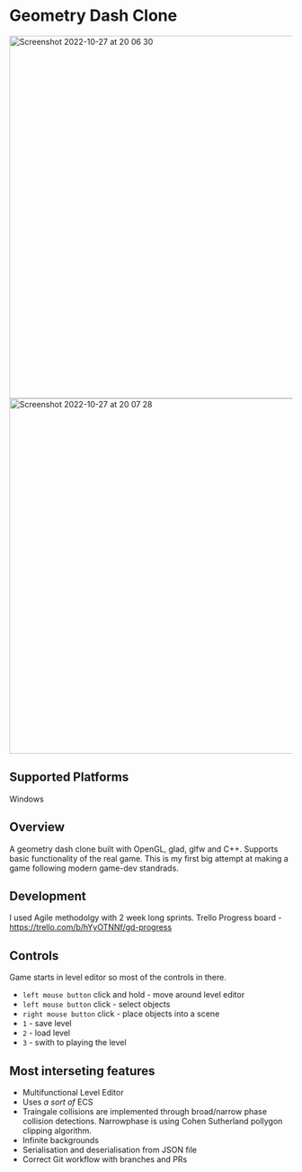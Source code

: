 # Geometry Dash Clone 
<img width="645" alt="Screenshot 2022-10-27 at 20 06 30" src="https://user-images.githubusercontent.com/84919282/198377124-1cdf45a4-e9eb-437d-b4f3-5e67c2022019.png">
<img width="632" alt="Screenshot 2022-10-27 at 20 07 28" src="https://user-images.githubusercontent.com/84919282/198377306-52116b4b-0b95-4f87-bcac-e9acde19a046.png">

## Supported Platforms
Windows

## Overview
A geometry dash clone built with OpenGL, glad, glfw and C++. Supports basic functionality of the real game. This is my first big attempt at making a game following modern game-dev standrads.

## Development
I used Agile methodolgy with 2 week long sprints. Trello Progress board - https://trello.com/b/hYyOTNNf/gd-progress

## Controls
Game starts in level editor so most of the controls in there. 
- `left mouse button` click and hold - move around level editor
- `left mouse button` click - select objects
- `right mouse button` click - place objects into a scene
- `1` - save level
- `2` - load level
- `3` - swith to playing the level

## Most interseting features
- Multifunctional Level Editor
- Uses *a sort of* ECS
- Traingale collisions are implemented through broad/narrow phase collision detections. Narrowphase is using Cohen Sutherland pollygon clipping algorithm.
- Infinite backgrounds
- Serialisation and deserialisation from JSON file
- Correct Git workflow with branches and PRs
